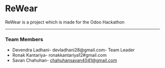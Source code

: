 # ReWear
ReWear is a project which is made for the Odoo Hackathon

---

### Team Members
- Devendra Ladhani- devladhani28@gmail.com- Team Leader
- Ronak Kantariya- ronakkantariya12#gmail.com
- Savan Chahuhan- chahuhansavan4041@gmail.com
